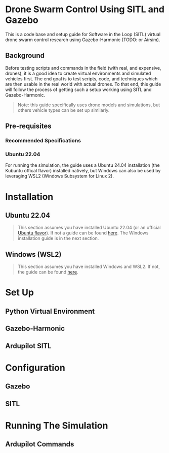 # Drone Swarm Control Using SITL and Gazebo
This is a code base and setup guide for Software in the Loop (SITL) virtual drone swarm control research using Gazebo-Harmonic (TODO: or Airsim).

## Background
Before testing scripts and commands in the field (with real, and expensive, drones), it is a good idea to create virtual environments and simulated vehicles first. The end goal is to test scripts, code, and techniques which are then usable in the real world with actual drones. To that end, this guide will follow the process of getting such a setup working using SITL and Gazebo-Harmonic.
> Note: this guide specifically uses drone models and simulations, but others vehicle types can be set up similarly.

## Pre-requisites

### Recommended Specifications

### Ubuntu 22.04

For running the simulation, the guide uses a Ubuntu 24.04 installation (the Kubuntu offical flavor) installed natively, but Windows can also be used by leveraging WSL2 (Windows Subsystem for Linux 2).


# Installation

## Ubuntu 22.04
> This section assumes you have installed Ubuntu 22.04 (or an official [Ubuntu flavor]()). If not a guide can be found [here](). The Windows installation guide is in the next section.

## Windows (WSL2)
> This section assumes you have installed Windows and WSL2. If not, the guide can be found [here]().

# Set Up

## Python Virtual Environment

## Gazebo-Harmonic

## Ardupilot SITL


# Configuration

## Gazebo

## SITL


# Running The Simulation

## Ardupilot Commands

